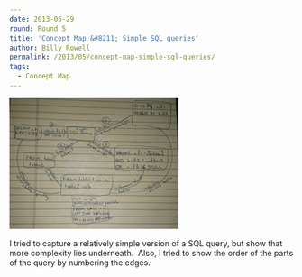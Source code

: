 ```yaml
---
date: 2013-05-29
round: Round 5
title: 'Concept Map &#8211; Simple SQL queries'
author: Billy Rowell
permalink: /2013/05/concept-map-simple-sql-queries/
tags:
  - Concept Map
---
```

[<img class="alignnone size-medium wp-image-2947" alt="2013-05-29-23.35.04" src="/uploads/2013/05/2013-05-29-23.35.041-300x232.jpg" width="300" height="232" />][1]

I tried to capture a relatively simple version of a SQL query, but show that more complexity lies underneath.  Also, I tried to show the order of the parts of the query by numbering the edges.

&nbsp;

 [1]: /uploads/2013/05/2013-05-29-23.35.041.jpg
